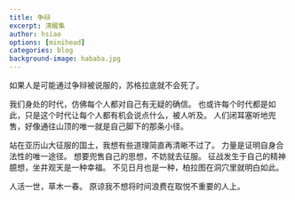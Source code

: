 ```yaml
---
title: 争辩
excerpt: 清醒集
author: hsiao
options: [minihead]
categories: blog
background-image: hababa.jpg
---
```


如果人是可能通过争辩被说服的，苏格拉底就不会死了。

我们身处的时代，仿佛每个人都对自己有无疑的确信。
也或许每个时代都是如此，只是这个时代让每个人都有机会说点什么，被人听及。
人们闭耳塞听地兜售，好像通往山顶的唯一就是自己脚下的那条小径。

站在亚历山大征服的国土，我想有些道理简直再清晰不过了。
力量是证明自身合法性的唯一途径。
想要兜售自己的思想，不妨就去征服。
征战发生于自己的精神臆想，坐井观天是一种幸福。
不见日月也是一种，柏拉图在洞穴里就明白如此。

人活一世，草木一春。
原谅我不想将时间浪费在取悦不重要的人上。